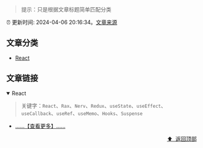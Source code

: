 > 提示：只是根据文章标题简单匹配分类

:alarm_clock: 更新时间: 2024-04-06 20:16:34。[文章来源](/README.md)

## 文章分类

- [React](#react) 

## 文章链接

<details open>
<summary id="react">
 React
</summary>
<p></p>


> 关键字：`React`、`Rax`、`Nerv`、`Redux`、`useState`、`useEffect`、`useCallback`、`useRef`、`useMemo`、`Hooks`、`Suspense`



- [......【查看更多】......](/details/tags/react.md)

<div align="right"><a href="#文章分类">⬆ &nbsp;返回顶部</a></div>
</details>

